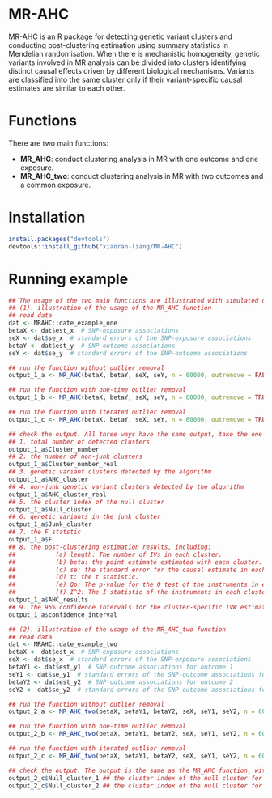 # MR-AHC
MR-AHC is an R package for detecting genetic variant clusters and conducting post-clustering estimation using summary statistics in Mendelian randomisation. When there is mechanistic homogeneity, genetic variants involved in MR analysis can be divided into clusters identifying distinct causal effects driven by different biological mechanisms. Variants are classified into the same cluster only if their variant-specific causal estimates are similar to each other.

# Functions
There are two main functions:

- **MR_AHC**: conduct clustering analysis in MR with one outcome and one exposure.
- **MR_AHC_two**: conduct clustering analysis in MR with two outcomes and a common exposure.

# Installation

```R
install.packages("devtools")
devtools::install_github("xiaoran-liang/MR-AHC")
```

# Running example
```R
## The usage of the two main functions are illustrated with simulated data generated with sample size = 60000
## (1). illustration of the usage of the MR_AHC function
## read data
dat <- MRAHC::date_example_one
betaX <- dat$est_x  # SNP-exposure associations
seX <- dat$se_x  # standard errors of the SNP-exposure associations
betaY <- dat$est_y  # SNP-outcome associations
seY <- dat$se_y  # standard errors of the SNP-outcome associations

## run the function without outlier removal
output_1_a <- MR_AHC(betaX, betaY, seX, seY, n = 60000, outremove = FALSE)

## run the function with one-time outlier removal
output_1_b <- MR_AHC(betaX, betaY, seX, seY, n = 60000, outremove = TRUE, iter = FALSE)

## run the function with iterated outlier removal
output_1_c <- MR_AHC(betaX, betaY, seX, seY, n = 60000, outremove = TRUE, iter = TRUE)

## check the output. All three ways have the same output, take the one without outlier removal as an example:
## 1. total number of detected clusters
output_1_a$Cluster_number
## 2. the number of non-junk clusters
output_1_a$Cluster_number_real
## 3. genetic variant clusters detected by the algorithm
output_1_a$AHC_cluster
## 4. non-junk genetic variant clusters detected by the algorithm
output_1_a$AHC_cluster_real
## 5. the cluster index of the null cluster
output_1_a$Null_cluster
## 6. genetic variants in the junk cluster
output_1_a$Junk_cluster
## 7. the F statstic
output_1_a$F
## 8. the post-clustering estimation results, including:
##           (a) length: The number of IVs in each cluster.
##           (b) beta: the point estimate estimated with each cluster.
##           (c) se: the standard error for the causal estimate in each cluster
##           (d) t: the t statistic.
##           (e) Qp: The p-value for the Q test of the instruments in each cluster.
##           (f) I^2: The I statistic of the instruments in each cluster.
output_1_a$AHC_results
## 9. the 95% confidence intervals for the cluster-specific IVW estimates
output_1_a$confidence_interval

## (2). illustration of the usage of the MR_AHC_two function
## read data
dat <- MRAHC::date_example_two
betaX <- dat$est_x  # SNP-exposure associations
seX <- dat$se_x  # standard errors of the SNP-exposure associations
betaY1 <- dat$est_y1  # SNP-outcome associations for outcome 1
seY1 <- dat$se_y1  # standard errors of the SNP-outcome associations for outcome 1
betaY2 <- dat$est_y2  # SNP-outcome associations for outcome 2
seY2 <- dat$se_y2  # standard errors of the SNP-outcome associations for outcome 2

## run the function without outlier removal
output_2_a <- MR_AHC_two(betaX, betaY1, betaY2, seX, seY1, seY2, n = 60000, outremove = FALSE)

## run the function with one-time outlier removal
output_2_b <- MR_AHC_two(betaX, betaY1, betaY2, seX, seY1, seY2, n = 60000, outremove = TRUE, iter = FALSE)

## run the function with iterated outlier removal
output_2_c <- MR_AHC_two(betaX, betaY1, betaY2, seX, seY1, seY2, n = 60000, outremove = TRUE, iter = TRUE)

## check the output. The output is the same as the MR_AHC function, with the exception of the null cluster results:
output_2_c$Null_cluster_1 ## the cluster index of the null cluster for outcome 1
output_2_c$Null_cluster_2 ## the cluster index of the null cluster for outcome 2

```

